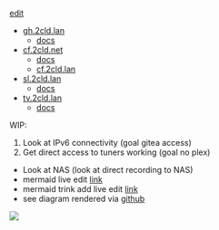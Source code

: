 [edit](https://github.com/2cld/netstack/edit/master/docs/ops/deployments/README.md)

- [gh.2cld.lan](https://gh.2cld.net/)
  - [docs](https://gh.2cld.net/docs/)
- [cf.2cld.net](https://cf.2cld.net/)
  - [docs](https://cf.2cld.net/docs)
  - [cf.2cld.lan](https://cf.2cld.net/)
- [sl.2cld.lan](https://sl.2cld.net/)
  - [docs](https://sl.2cld.net/docs/)
- [tv.2cld.lan](https://tv.2cld.net/)
  - [docs](https://tv.2cld.net/docs/)

WIP:
1. Look at IPv6 connectivity (goal gitea access)
2. Get direct access to tuners working (goal no plex)
  - Look at NAS (look at direct recording to NAS)
  - mermaid live edit [link](https://mermaid.live/edit#pako:eNqtksFqAjEQhl9lyckFFfS4V3stFPRUt4cxmcRgklkmSa2I796sW7uV4qX0tvPl5x--Zc5CkkLRCG-D8tC1oaqYKNU2JOSAadKTprGSwkRDpWEmHWVV97hES6K-Au2AcTLQh3Gpg6mlni-lU_Nb-fAQzXadiMHg2w3e1ShIsIOI9e21qgLExd20HOuk2a7Idzk9qCvLj8SH2dEyqh-dq9MOecNZHkY2NL44_BjZ0YbF4t2P4N55WM1fxdEV7eh-a0f3r9rR_VU7uqvQCEyOM8PwSNBBl6grBWIqPLIHq8oNnft0K9IePbaiKZ8KNWSXWtGGS4lCTrQ-BSmaxBmngimbvWg0uFim3BVbfLLQL_6mHYRXonFGZcsPex6u9nq8l08kmNl_)
  - mermaid trink add live edit [link](https://mermaid.live/edit#pako:eNqtVE2P2jAQ_SuWTyBBmg--ElW9UKm9tKq0VQ9dehiciTfCsSPbgWUR_71OTBZ2BaiHnuIZz3tv_GaUA2UqR5rRqpR5BfVKEqKVssNSWtQS7aDNZFnJlBwUQAoYM6GafNimXamrGHaJQoDGgc9eKW_TFxDJSTQPg-jjWn_4tK1NYHUpNwFT1W0Kf0GI8di4w_LSIpzRvoYVkrcSs5PAd7Q7pTfkC1jcwb7LsSKImciD_onvJKWHjHelxrM0Kwx_NC2xV3-wSgPHP_39G4ocLKzB4CuaEAkmehPFfbTcr1H_1A3bDM7HTmNXyih0iknYhV_3Nepf57gW-Gy3RAkBFZAXO7zai7OmbtxAL3ppeaNtNTh9OzLHGl2U3KdgBeOPrDUj6cBLX9C7fN0UjqDNhURdGJTOI8ljkt4dV_w6L_9uD-zOgxstXx9i3_0P55zPGeH3JTo1YMTd3Xi3jsLtxP9bBCOcqycr_81CI7oRnhO8MWOuobrhioDaqtoR0BHlusxpZnWDI1qhrqAN6aFFrqh9wgpXNHPHHAtohF3RlTw6WA3yt1JVj9Sq4U80K0AYFzW1ezB-LqHtoS-BxqqHvWR97BhodqDPNEuSNJin6WKSpLNJGKWz2YjuXXoRLOaT1N3Mk2Qeh8n0OKIvnWjobqYjinnpXP_mf1_dX8x1gjJHvVSNtDSbHv8CQvZ7mQ)
  - see diagram rendered via [github](https://github.com/2cld/netstack/tree/master/docs/ops/deployments)

[![](https://mermaid.ink/img/pako:eNqtVMGO2jAQ_ZXIpyBB6iQLIVHVC5XaS6tKW_XQpQfjTLwRjh3ZDiyL-Pc6NgF2BaiHnuJ5mTdv_GaSPaKyBFSgphZlQ9qlCAIlpRnVwoASYMIeKYqaShFWJKjIhHLZlaMetqk2Y-SAihMFoUevpPfwBUWwIM5wFH9cqQ-fNq2OjKrFOqKyuV3CvwgC7bmJ47LaADmzfQ6tBOslZkeB72C2Uq2DL8TAluwcRqsoobyMhiu-kxSeMtnWCs7StNLsSfeFvfqjkYow-DO8f1OiJIasiIYTOwgE0fGbKBmixW4F6qfq6Do8H53GthYxtoopduHXXQvq1zluObyYTSA5Jw0JXs3oai_WmrazA73opa8bb5rw-HTFbNX4IuV-CVpR9kR7M1JHXviEweXrpjAgSl9ItJUGYT0SLAnyu-NKTvPy9_ZEdw5vtHx9iEP3P6xzHtPc70t8bEDzu7vxbh253Yn_twiaW1ePVv6bhZq7EZ4B1ukJU6S54QonrZHtCI1RA6ohdWm__n2fu0TmGRpYosIeS6hIx80SLcXBppLOyMedoKgwqoMxUrJjz6ioCNc26lp7R_hck172hLZE_JayGShQ1talb_534_46Y8RUL38sCaIEtZCdMKhIUsdHxR692Gj6EM3xfP6As8w-82SMdqhIp1GMs9ksnyWzNMZJehijVyeIo3k2xRjHcZ7gPJnn2eEvWWZ9WA?type=png)](https://mermaid.live/edit#pako:eNqtVMGO2jAQ_ZXIpyBB6iQLIVHVC5XaS6tKW_XQpQfjTLwRjh3ZDiyL-Pc6NgF2BaiHnuJ5mTdv_GaSPaKyBFSgphZlQ9qlCAIlpRnVwoASYMIeKYqaShFWJKjIhHLZlaMetqk2Y-SAihMFoUevpPfwBUWwIM5wFH9cqQ-fNq2OjKrFOqKyuV3CvwgC7bmJ47LaADmzfQ6tBOslZkeB72C2Uq2DL8TAluwcRqsoobyMhiu-kxSeMtnWCs7StNLsSfeFvfqjkYow-DO8f1OiJIasiIYTOwgE0fGbKBmixW4F6qfq6Do8H53GthYxtoopduHXXQvq1zluObyYTSA5Jw0JXs3oai_WmrazA73opa8bb5rw-HTFbNX4IuV-CVpR9kR7M1JHXviEweXrpjAgSl9ItJUGYT0SLAnyu-NKTvPy9_ZEdw5vtHx9iEP3P6xzHtPc70t8bEDzu7vxbh253Yn_twiaW1ePVv6bhZq7EZ4B1ukJU6S54QonrZHtCI1RA6ohdWm__n2fu0TmGRpYosIeS6hIx80SLcXBppLOyMedoKgwqoMxUrJjz6ioCNc26lp7R_hck172hLZE_JayGShQ1talb_534_46Y8RUL38sCaIEtZCdMKhIUsdHxR692Gj6EM3xfP6As8w-82SMdqhIp1GMs9ksnyWzNMZJehijVyeIo3k2xRjHcZ7gPJnn2eEvWWZ9WA)

<!-- version 20250411am add vps.trink.com
```mermaid
mindmap
  root)internet(
  ::icon(fa fa-cloud)
    rnet)cloudflare(
    ::icon(fa fa-cloud)    
    rnet)ng 170.1<br/>vps.trink.com(
    ::icon(fa fa-cloud)
      sg 170.2<br/>gitea.trink.com
    cfng)ng 6.1<br/>Network Gateway<br/>cf.2cld.net(
    ::icon(fa fa-network-wired)
      cfsg[sg 6.2<br/>Storage]
      ::icon(fa fa-database)
        nas1
        nas2
      CyberTruck(CyberTruck<br/>win10 6.30<br/>HyperV 6.30<br/>plextv ollama zt)
      ::icon(fa fa-computer)
        win11vm(win11vm<br/>6.31)
        ::icon(fa fa-computer)
      cfcg[cg 6.3<br/>Compute Gateway]
      ::icon(fa fa-gears)
        pfsense)ng2 9.1<br/>Network Gateway<br/>cf2.2cld.net<br/>pfsense<br/>(
        ::icon(fa fa-network-wired)
            cfPlex
    slng)ng 1.1<br/>sl.2cld.net(
    ::icon(fa fa-cloud)
      slsg[Storage]
      ::icon(fa fa-database)
        nas1
        nas2
      slcg[Compute]
      ::icon(fa fa-gears)
        slwin11
        gus-gram
        ::icon(fa fa-laptop)
```
-->

<!-- version 20250219pm
```mermaid
mindmap
  root)internet(
  ::icon(fa fa-cloud)
    rnet)cloudflare(
    ::icon(fa fa-cloud)
    cfng)ng 6.1<br/>Network Gateway<br/>cf.2cld.net(
    ::icon(fa fa-network-wired)
      cfsg[sg 6.2<br/>Storage]
      ::icon(fa fa-database)
        nas1
        nas2
      CyberTruck(CyberTruck<br/>win10 6.30)
      ::icon(fa fa-computer)
      cfcg[cg 6.3<br/>Compute Gateway<br/>HyperV 6.30<br/>plextv ollama zt]
      ::icon(fa fa-gears)
        win11vm(win11vm<br/>6.31)
        ::icon(fa fa-computer)
        pfsense)ng2 9.1<br/>Network Gateway<br/>cf2.2cld.net<br/>pfsense<br/>(
        ::icon(fa fa-network-wired)
            cfPlex
    slng)ng 1.1<br/>sl.2cld.net(
    ::icon(fa fa-cloud)
      slsg[Storage]
      ::icon(fa fa-database)
        nas1
        nas2
      slcg[Compute]
      ::icon(fa fa-gears)
        slwin11
        gus-gram
        ::icon(fa fa-laptop)
```
-->

<!-- version 20250219
```mermaid
mindmap
  root)internet(
  ::icon(fa fa-cloud)
    rnet)cloudflare(
    ::icon(fa fa-cloud)
    cfng)ng 6.1<br/>cf.2cld.net(
    ::icon(fa fa-network-wired)
      cfsg[sg 6.2<br/>Storage]
      ::icon(fa fa-database)
        nas1
        nas2
      cfcg[CyberTruck<br/>HyperV 6.30<br/>cg 6.3<br/>Compute]
      ::icon(fa fa-gears)
        pfsense(pfsense)
        ::icon(fa fa-network-wired)
            cfPlex
        win11vm(win11vm<br/>6.31)
        ::icon(fa fa-computer)
    slng)sl.2cld.net(
    ::icon(fa fa-cloud)
      slsg[Storage]
      ::icon(fa fa-database)
        nas1
        nas2
      slcg[Compute]
      ::icon(fa fa-network-wired)
        slwin11
        gus-gram
        ::icon(fa fa-laptop)
```
-->

<!-- version 20250218
```mermaid
mindmap
  root)internet(
  ::icon(fa fa-cloud)
    rnet)cloudflare(
    ::icon(fa fa-cloud)
    cfng)cf.2cld.net(
      cfsg[Storage]
      ::icon(fa fa-database)
        nas1
        nas2
      cfcg[Compute]
      ::icon(fa fa-network-wired)
        CyberTruck
            cfPlex
        win11vm
        ::icon(fa fa-computer)
    slng)sl.2cld.net(
      slsg[Storage]
      ::icon(fa fa-database)
        nas1
        nas2
      slcg[Compute]
      ::icon(fa fa-network-wired)
        slwin11
        gus-gram
        ::icon(fa fa-laptop)
```
-->

